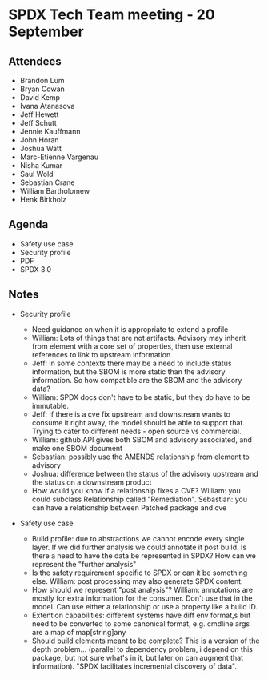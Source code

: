 # SPDX Tech Team meeting - 20 September

## Attendees
* Brandon Lum
* Bryan Cowan
* David Kemp
* Ivana Atanasova
* Jeff Hewett
* Jeff Schutt
* Jennie Kauffmann
* John Horan
* Joshua Watt
* Marc-Etienne Vargenau
* Nisha Kumar
* Saul Wold
* Sebastian Crane
* William Bartholomew
* Henk Birkholz

## Agenda
* Safety use case
* Security profile
* PDF
* SPDX 3.0

## Notes
* Security profile
  * Need guidance on when it is appropriate to extend a profile
  * William: Lots of things that are not artifacts. Advisory may inherit from element with a core set of properties, then use external references to link to upstream information
  * Jeff: in some contexts there may be a need to include status information, but the SBOM is more static than the advisory information. So how compatible are the SBOM and the advisory data?
  * William: SPDX docs don't have to be static, but they do have to be immutable.
  * Jeff: If there is a cve fix upstream and downstream wants to consume it right away, the model should be able to support that. Trying to cater to different needs - open source vs commercial.
  * William: github API gives both SBOM and advisory associated, and make one SBOM document
  * Sebastian: possibly use the AMENDS relationship from element to advisory
  * Joshua: difference between the status of the advisory upstream and the status on a downstream product
  * How would you know if a relationship fixes a CVE? William: you could subclass Relationship called "Remediation". Sebastian: you can have a relationship between Patched package and cve

* Safety use case
  * Build profile: due to abstractions we cannot encode every single layer. If we did further analysis we could annotate it post build. Is there a need to have the data be represented in SPDX? How can we represent the "further analysis"
  * Is the safety requirement specific to SPDX or can it be something else. William: post processing may also generate SPDX content.
  * How should we represent "post analysis"? William: annotations are mostly for extra information for the consumer. Don't use that in the model. Can use either a relationship or use a property like a build ID.
  * Extention capabilities: different systems have diff env format,s but need to be converted to some canonical format, e.g. cmdline args are a map of map[string]any
  * Should build elements meant to be complete? This is a version of the depth problem... (parallel to dependency problem, i depend on this package, but not sure what's in it, but later on can augment that information). "SPDX facilitates incremental discovery of data".
